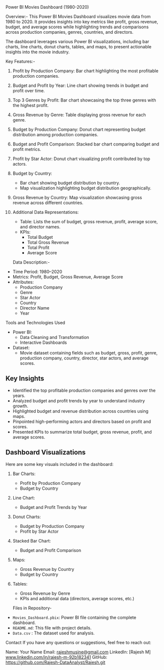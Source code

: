   Power BI Movies Dashboard (1980-2020)

  Overview:-
This Power BI Movies Dashboard visualizes movie data from 1980 to 2020. It provides insights into key metrics like profit, gross revenue, budget, and average scores while highlighting trends and comparisons across production companies, genres, countries, and directors.

The dashboard leverages various Power BI visualizations, including bar charts, line charts, donut charts, tables, and maps, to present actionable insights into the movie industry.

  Key Features:-
1. Profit by Production Company: Bar chart highlighting the most profitable production companies.
2. Budget and Profit by Year: Line chart showing trends in budget and profit over time.
3. Top 3 Genres by Profit: Bar chart showcasing the top three genres with the highest profit.
4. Gross Revenue by Genre: Table displaying gross revenue for each genre.
5. Budget by Production Company: Donut chart representing budget distribution among production companies.
6. Budget and Profit Comparison: Stacked bar chart comparing budget and profit metrics.
7. Profit by Star Actor: Donut chart visualizing profit contributed by top actors.
8. Budget by Country: 
   - Bar chart showing budget distribution by country.
   - Map visualization highlighting budget distribution geographically.
9. Gross Revenue by Country: Map visualization showcasing gross revenue across different countries.
10. Additional Data Representations:
    - Table: Lists the sum of budget, gross revenue, profit, average score, and director names.
    - KPIs:
      - Total Budget
      - Total Gross Revenue
      - Total Profit
      - Average Score


    Data Description:-
- Time Period: 1980–2020
- Metrics: Profit, Budget, Gross Revenue, Average Score
- Attributes:
  - Production Company
  - Genre
  - Star Actor
  - Country
  - Director Name
  - Year


 Tools and Technologies Used
- Power BI:
  - Data Cleaning and Transformation
  - Interactive Dashboards
- Dataset:
  - Movie dataset containing fields such as budget, gross, profit, genre, production company, country, director, star actors, and average scores.


## Key Insights
- Identified the top profitable production companies and genres over the years.
- Analyzed budget and profit trends by year to understand industry growth.
- Highlighted budget and revenue distribution across countries using maps.
- Pinpointed high-performing actors and directors based on profit and scores.
- Presented KPIs to summarize total budget, gross revenue, profit, and average scores.


## Dashboard Visualizations
Here are some key visuals included in the dashboard:

1. Bar Charts:
   - Profit by Production Company
   - Budget by Country

2. Line Chart:
   - Budget and Profit Trends by Year

3. Donut Charts:
   - Budget by Production Company
   - Profit by Star Actor

4. Stacked Bar Chart:
   - Budget and Profit Comparison

5. Maps:
   - Gross Revenue by Country
   - Budget by Country

6. Tables:
   - Gross Revenue by Genre
   - KPIs and additional data (directors, average scores, etc.)


   Files in Repository-
- `Movies_Dashboard.pbix`: Power BI file containing the complete dashboard.
- `README.md`: This file with project details.
- `Data.csv` : The dataset used for analysis.


Contact
If you have any questions or suggestions, feel free to reach out:

Name: Your Name
Email: rajeshmusine@gmail.com
LinkedIn:  [Rajesh M] www.linkedin.com/in/rajesh-m-92b182341 
GitHub:  https://github.com/Rajesh-DataAnalyst/Rajesh.git
